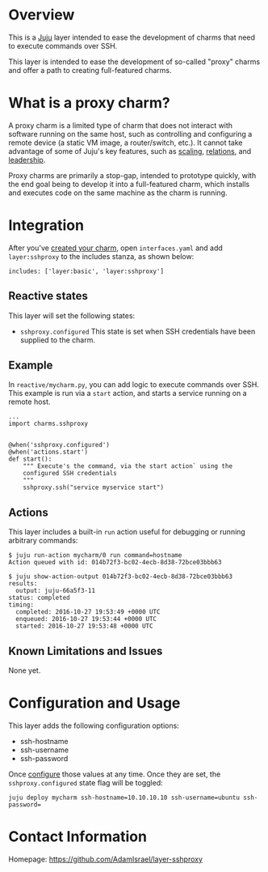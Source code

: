 # Overview

This is a [Juju] layer intended to ease the development of charms that need
to execute commands over SSH.

This layer is intended to ease the development of so-called "proxy" charms and offer a path to creating full-featured charms.

# What is a proxy charm?

A proxy charm is a limited type of charm that does not interact with software running on the same host, such as controlling and configuring a remote device (a static VM image, a router/switch, etc.). It cannot take advantage of some of Juju's key features, such as [scaling], [relations], and [leadership].

Proxy charms are primarily a stop-gap, intended to prototype quickly, with the end goal being to develop it into a full-featured charm, which installs and executes code on the same machine as the charm is running.

# Integration

After you've [created your charm], open `interfaces.yaml` and add
`layer:sshproxy` to the includes stanza, as shown below:
```
includes: ['layer:basic', 'layer:sshproxy']
```

## Reactive states

This layer will set the following states:

- `sshproxy.configured` This state is set when SSH credentials have been supplied to the charm.


## Example
In `reactive/mycharm.py`, you can add logic to execute commands over SSH. This
example is run via a `start` action, and starts a service running on a remote
host.
```
...
import charms.sshproxy


@when('sshproxy.configured')
@when('actions.start')
def start():
    """ Execute's the command, via the start action` using the
    configured SSH credentials
    """
    sshproxy.ssh("service myservice start")

```

## Actions
This layer includes a built-in `run` action useful for debugging or running arbitrary commands:

```
$ juju run-action mycharm/0 run command=hostname
Action queued with id: 014b72f3-bc02-4ecb-8d38-72bce03bbb63

$ juju show-action-output 014b72f3-bc02-4ecb-8d38-72bce03bbb63
results:
  output: juju-66a5f3-11
status: completed
timing:
  completed: 2016-10-27 19:53:49 +0000 UTC
  enqueued: 2016-10-27 19:53:44 +0000 UTC
  started: 2016-10-27 19:53:48 +0000 UTC

```
## Known Limitations and Issues

None yet.

# Configuration and Usage

This layer adds the following configuration options:
- ssh-hostname
- ssh-username
- ssh-password

Once  [configure] those values at any time. Once they are set, the `sshproxy.configured` state flag will be toggled:

```
juju deploy mycharm ssh-hostname=10.10.10.10 ssh-username=ubuntu ssh-password=
```

# Contact Information
Homepage: https://github.com/AdamIsrael/layer-sshproxy

[Juju]: https://jujucharms.com/about
[configure]: https://jujucharms.com/docs/2.0/charms-config
[scaling]: https://jujucharms.com/docs/2.0/charms-scaling
[relations]: https://jujucharms.com/docs/2.0/charms-relations
[leadership]: https://jujucharms.com/docs/2.0/developer-leadership
[created your charm]: https://jujucharms.com/docs/2.0/developer-getting-started
